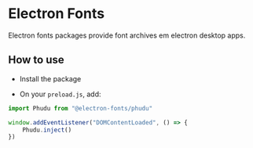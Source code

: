 # Electron Fonts

Electron fonts packages provide font archives em electron desktop apps.

## How to use

* Install the package

* On your `preload.js`, add:

```ts
import Phudu from "@electron-fonts/phudu"

window.addEventListener("DOMContentLoaded", () => {
    Phudu.inject()
})
```